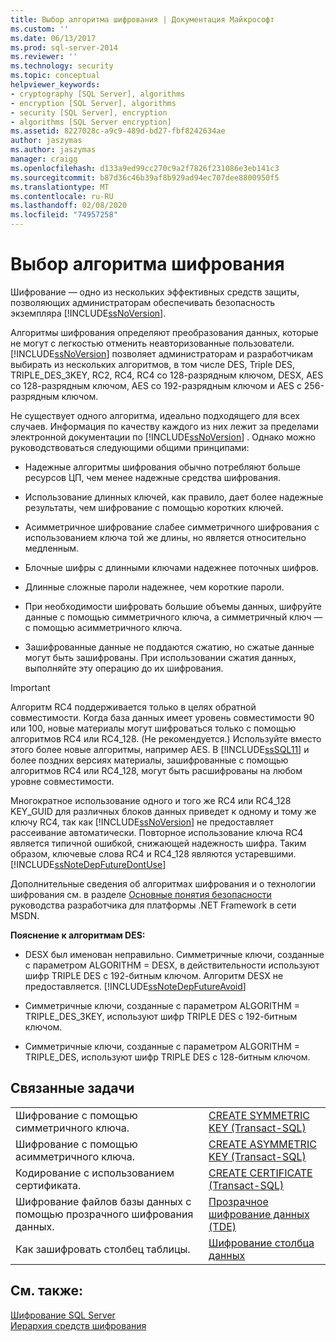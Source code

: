 ```yaml
---
title: Выбор алгоритма шифрования | Документация Майкрософт
ms.custom: ''
ms.date: 06/13/2017
ms.prod: sql-server-2014
ms.reviewer: ''
ms.technology: security
ms.topic: conceptual
helpviewer_keywords:
- cryptography [SQL Server], algorithms
- encryption [SQL Server], algorithms
- security [SQL Server], encryption
- algorithms [SQL Server encryption]
ms.assetid: 8227028c-a9c9-489d-bd27-fbf8242634ae
author: jaszymas
ms.author: jaszymas
manager: craigg
ms.openlocfilehash: d133a9ed99cc270c9a2f7826f231086e3eb141c3
ms.sourcegitcommit: b87d36c46b39af8b929ad94ec707dee8800950f5
ms.translationtype: MT
ms.contentlocale: ru-RU
ms.lasthandoff: 02/08/2020
ms.locfileid: "74957258"
---
```

# <a name="choose-an-encryption-algorithm"></a>Выбор алгоритма шифрования
  Шифрование — одно из нескольких эффективных средств защиты, позволяющих администраторам обеспечивать безопасность экземпляра [!INCLUDE[ssNoVersion](../../../includes/ssnoversion-md.md)].  
  
 Алгоритмы шифрования определяют преобразования данных, которые не могут с легкостью отменить неавторизованные пользователи. [!INCLUDE[ssNoVersion](../../../includes/ssnoversion-md.md)] позволяет администраторам и разработчикам выбирать из нескольких алгоритмов, в том числе DES, Triple DES, TRIPLE_DES_3KEY, RC2, RC4, RC4 со 128-разрядным ключом, DESX, AES со 128-разрядным ключом, AES со 192-разрядным ключом и AES с 256-разрядным ключом.  
  
 Не существует одного алгоритма, идеально подходящего для всех случаев. Информация по качеству каждого из них лежит за пределами электронной документации по [!INCLUDE[ssNoVersion](../../../includes/ssnoversion-md.md)] . Однако можно руководствоваться следующими общими принципами:  
  
-   Надежные алгоритмы шифрования обычно потребляют больше ресурсов ЦП, чем менее надежные средства шифрования.  
  
-   Использование длинных ключей, как правило, дает более надежные результаты, чем шифрование с помощью коротких ключей.  
  
-   Асимметричное шифрование слабее симметричного шифрования с использованием ключа той же длины, но является относительно медленным.  
  
-   Блочные шифры с длинными ключами надежнее поточных шифров.  
  
-   Длинные сложные пароли надежнее, чем короткие пароли.  
  
-   При необходимости шифровать большие объемы данных, шифруйте данные с помощью симметричного ключа, а симметричный ключ — с помощью асимметричного ключа.  
  
-   Зашифрованные данные не поддаются сжатию, но сжатые данные могут быть зашифрованы. При использовании сжатия данных, выполняйте эту операцию до их шифрования.  
  
> [!IMPORTANT]  
>  Алгоритм RC4 поддерживается только в целях обратной совместимости. Когда база данных имеет уровень совместимости 90 или 100, новые материалы могут шифроваться только с помощью алгоритмов RC4 или RC4_128. (Не рекомендуется.) Используйте вместо этого более новые алгоритмы, например AES. В [!INCLUDE[ssSQL11](../../../includes/sssql11-md.md)] и более поздних версиях материалы, зашифрованные с помощью алгоритмов RC4 или RC4_128, могут быть расшифрованы на любом уровне совместимости.  
>   
>  Многократное использование одного и того же RC4 или RC4_128 KEY_GUID для различных блоков данных приведет к одному и тому же ключу RC4, так как [!INCLUDE[ssNoVersion](../../../includes/ssnoversion-md.md)] не предоставляет рассеивание автоматически. Повторное использование ключа RC4 является типичной ошибкой, снижающей надежность шифра. Таким образом, ключевые слова RC4 и RC4_128 являются устаревшими. [!INCLUDE[ssNoteDepFutureDontUse](../../../includes/ssnotedepfuturedontuse-md.md)]  
  
 Дополнительные сведения об алгоритмах шифрования и о технологии шифрования см. в разделе [Основные понятия безопасности](https://go.microsoft.com/fwlink/?LinkId=62082) руководства разработчика для платформы .NET Framework в сети MSDN.  
  
 **Пояснение к алгоритмам DES:**  
  
-   DESX был именован неправильно. Симметричные ключи, созданные с параметром ALGORITHM = DESX, в действительности используют шифр TRIPLE DES с 192-битным ключом. Алгоритм DESX не предоставляется. [!INCLUDE[ssNoteDepFutureAvoid](../../../includes/ssnotedepfutureavoid-md.md)]  
  
-   Симметричные ключи, созданные с параметром ALGORITHM = TRIPLE_DES_3KEY, используют шифр TRIPLE DES с 192-битным ключом.  
  
-   Симметричные ключи, созданные с параметром ALGORITHM = TRIPLE_DES, используют шифр TRIPLE DES с 128-битным ключом.  
  
## <a name="related-tasks"></a>Связанные задачи  
  
|||  
|-|-|  
|Шифрование с помощью симметричного ключа.|[CREATE SYMMETRIC KEY (Transact-SQL)](/sql/t-sql/statements/create-symmetric-key-transact-sql)|  
|Шифрование с помощью асимметричного ключа.|[CREATE ASYMMETRIC KEY &#40;Transact-SQL&#41;](/sql/t-sql/statements/create-asymmetric-key-transact-sql)|  
|Кодирование с использованием сертификата.|[CREATE CERTIFICATE (Transact-SQL)](/sql/t-sql/statements/create-certificate-transact-sql)|  
|Шифрование файлов базы данных с помощью прозрачного шифрования данных.|[Прозрачное шифрование данных (TDE)](transparent-data-encryption.md)|  
|Как зашифровать столбец таблицы.|[Шифрование столбца данных](encrypt-a-column-of-data.md)|  
  
## <a name="see-also"></a>См. также:  
 [Шифрование SQL Server](sql-server-encryption.md)   
 [Иерархия средств шифрования](encryption-hierarchy.md)  
  
  
